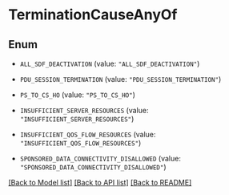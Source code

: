 # TerminationCauseAnyOf

## Enum


* `ALL_SDF_DEACTIVATION` (value: `"ALL_SDF_DEACTIVATION"`)

* `PDU_SESSION_TERMINATION` (value: `"PDU_SESSION_TERMINATION"`)

* `PS_TO_CS_HO` (value: `"PS_TO_CS_HO"`)

* `INSUFFICIENT_SERVER_RESOURCES` (value: `"INSUFFICIENT_SERVER_RESOURCES"`)

* `INSUFFICIENT_QOS_FLOW_RESOURCES` (value: `"INSUFFICIENT_QOS_FLOW_RESOURCES"`)

* `SPONSORED_DATA_CONNECTIVITY_DISALLOWED` (value: `"SPONSORED_DATA_CONNECTIVITY_DISALLOWED"`)


[[Back to Model list]](../README.md#documentation-for-models) [[Back to API list]](../README.md#documentation-for-api-endpoints) [[Back to README]](../README.md)



